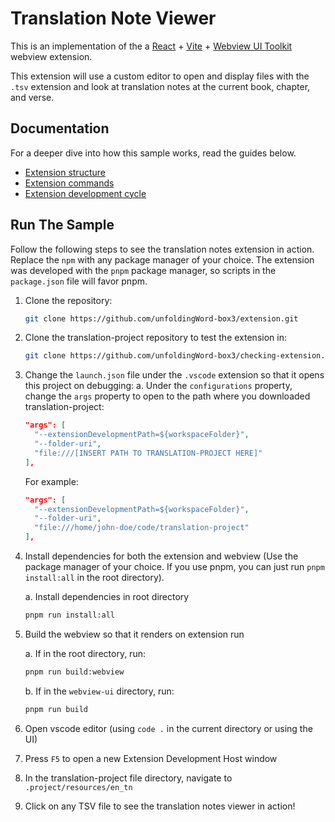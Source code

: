 # Translation Note Viewer

This is an implementation of the a [React](https://reactjs.org/) + [Vite](https://vitejs.dev/) + [Webview UI Toolkit](https://github.com/microsoft/vscode-webview-ui-toolkit) webview extension.

This extension will use a custom editor to open and display files with the `.tsv` extension and look at translation notes at the current
book, chapter, and verse.

<!-- ![A screenshot of the sample extension.](TODO: Screenshot) -->

## Documentation

For a deeper dive into how this sample works, read the guides below.

- [Extension structure](./docs/extension-structure.md)
- [Extension commands](./docs/extension-commands.md)
- [Extension development cycle](./docs/extension-development-cycle.md)

## Run The Sample
Follow the following steps to see the translation notes extension in action. Replace the `npm` with any package manager of your choice. The extension was developed with the `pnpm` package manager, so scripts in the `package.json` file will favor pnpm. 

1. Clone the repository:
    ```bash
    git clone https://github.com/unfoldingWord-box3/extension.git
    ```

2. Clone the translation-project repository to test the extension in:
    ```bash
    git clone https://github.com/unfoldingWord-box3/checking-extension.git
    ```

3. Change the `launch.json` file under the `.vscode` extension so that it opens this project on debugging:
  a. Under the `configurations` property, change the `args` property to open to the path where you downloaded translation-project:
      ```json
      "args": [
        "--extensionDevelopmentPath=${workspaceFolder}",
        "--folder-uri",
        "file:///[INSERT PATH TO TRANSLATION-PROJECT HERE]"
      ],
      ```
      For example:
      ```json
      "args": [
        "--extensionDevelopmentPath=${workspaceFolder}",
        "--folder-uri",
        "file:///home/john-doe/code/translation-project"
      ],
      ```

4. Install dependencies for both the extension and webview (Use the package manager of your choice. If you use pnpm, you can just run `pnpm install:all` in the root directory).

    a. Install dependencies in root directory
    ```bash
    pnpm run install:all
    ```

5. Build the webview so that it renders on extension run

    a. If in the root directory, run:
    ```bash
    pnpm run build:webview
    ```
    
    b. If in the `webview-ui` directory, run:
    ```bash
    pnpm run build
    ```

6. Open vscode editor (using `code .` in the current directory or using the UI)

7. Press `F5` to open a new Extension Development Host window

8. In the translation-project file directory, navigate to `.project/resources/en_tn`

9. Click on any TSV file to see the translation notes viewer in action!


